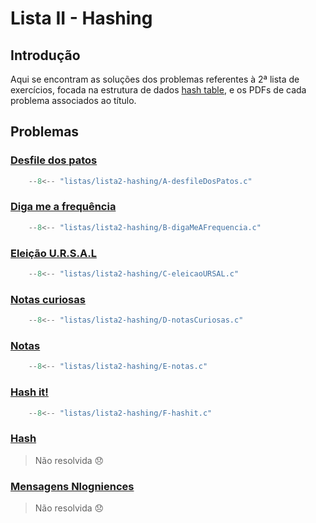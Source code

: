 # Lista II - Hashing

## Introdução

Aqui se encontram as soluções dos problemas referentes à 2ª lista de exercícios, focada na estrutura de dados [hash table](../apostila/HashTable.md), e os PDFs de cada problema associados ao título.

## Problemas

### [Desfile dos patos](https://moj.naquadah.com.br/contests/bcr-EDA2-2023_2-hash/desfile.pdf)  

```C linenums="1" title="desfileDosPatos.c"
    --8<-- "listas/lista2-hashing/A-desfileDosPatos.c"
```

### [Diga me a frequência](https://moj.naquadah.com.br/contests/bcr-EDA2-2023_2-hash/digafrequencia.pdf)  

```C linenums="1" title="B-digaMeAFrequencia.c"
    --8<-- "listas/lista2-hashing/B-digaMeAFrequencia.c"
```

### [Eleição U.R.S.A.L](https://moj.naquadah.com.br/contests/bcr-EDA2-2023_2-hash/eleicao-ursal-big.pdf)  

```C linenums="1" title="C-eleicaoURSAL.c"
    --8<-- "listas/lista2-hashing/C-eleicaoURSAL.c"
```

### [Notas curiosas](https://moj.naquadah.com.br/contests/bcr-EDA2-2023_2-hash/notas.pdf)  

```C linenums="1" title="D-notasCuriosas.c"
    --8<-- "listas/lista2-hashing/D-notasCuriosas.c"
```

### [Notas](https://br.spoj.com/problems/NOTAS14.pdf)  

```C linenums="1" title="E-notas.c"
    --8<-- "listas/lista2-hashing/E-notas.c"
```

### [Hash it!](https://www.spoj.com/problems/HASHIT.pdf)  

```C linenums="1" title="F-hashit.c"
    --8<-- "listas/lista2-hashing/F-hashit.c"
```

### [Hash](https://br.spoj.com/problems/HASHADIQ.pdf)

> Não resolvida 😞

### [Mensagens Nlogniences](https://moj.naquadah.com.br/contests/bcr-EDA2-2023_2-hash/mensagens.pdf)

> Não resolvida 😞